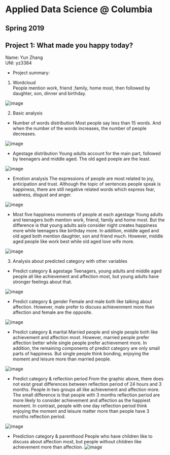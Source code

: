 # Applied Data Science @ Columbia
## Spring 2019
## Project 1: What made you happy today?

Name: Yun Zhang  
UNI: yz3384

+ Project summary: 
1. Wordcloud  
People mention work, friend ,family, home most, then followed by daughter, son, dinner and birthday.

![image](figs/Project1-cloud.png)

2. Basic analysis  
+ Number of words distribution 
Most people say less than 15 words. And when the number of the words increases, the number of people decreases.

![image](figs/Project1-words_number_distribution.png)

+ Agestage distribution 
 Young adults account for the main part, followed by teenagers and middle aged. The old aged poeple are the least.

![image](figs/Project1-agestage_distribution.png)

+ Emotion analysis 
 The expressions of people are most related to joy, anticipation and trust. Although the topic of sentences people speak is happiness, there are still negative related words which express fear, sadness, disgust and anger.

![image](figs/Project1-emotion_distribution.png)

+ Most five happiness moments of people at each agestage 
 Young adults and teenagers both mention work, friend, family and home most. But the difference is that young adults aslo consider night creates happiness more while teenagers like birthday more. In addition, middle aged and old aged both mention daughter, son and friend much. However, middle aged people like work best while old aged love wife more.

![image](figs/Project1-top_words_of_each_agestage.png)

3. Analysis about predicted category with other variables 
+ Predict category & agestage
 Teenagers, young adults and middle aged people all like achievement and affection most, but young adults have stronger feelings about that.

![image](figs/Project1-category&agestage.png)

+ Predict category & gender 
 Female and male both like talking about affection. However, male prefer to discuss achievenment more than affection and female are the opposite.

![image](figs/Project1-category&gender.png)

+ Predict category & marital 
 Married people and single people both like achievement and affection most. However, married people prefer affection better while single people prefer achievement more. In addition, the remaining components of predict category are only small parts of happiness. But single people think bonding, enjoying the moment and leisure more than married people.

![image](figs/Project1-category&maritage.png)

+ Predict category & reflection period 
 From the graphic above, there does not exist great differences between reflection period of 24 hours and 3 months. People in two groups all like achievement and affection more. The small difference is that people with 3 months reflection period are more likely to consider achievement and affection as the happiest moment. In contrast, people with one day reflection period think enjoying the moment and leisure matter more than people have 3 months reflection period.

![image](figs/Project1-category&reflection.png)

+ Prediction category & parenthood 
 People who have children like to discuss about affection most, but people without children like achievement more than affection.
![image](figs/Project1-category&parenthood.png)



